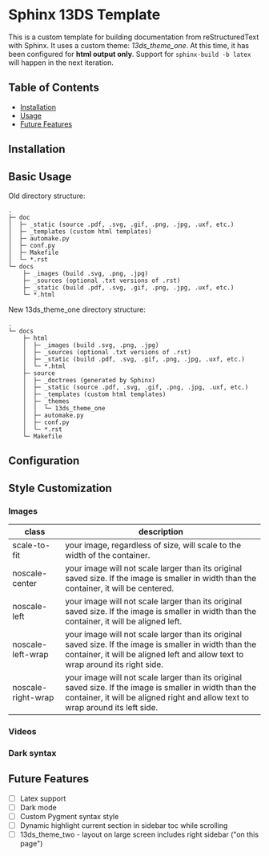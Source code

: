 # Sphinx 13DS Template

This is a custom template for building documentation from reStructuredText with Sphinx. It uses a custom theme: *13ds_theme_one*. At this time, it has been configured for **html output only**. Support for `sphinx-build -b latex` will happen in the next iteration.

## Table of Contents

<!-- toc -->

- [Installation](#installation)
- [Usage](#usage)
- [Future Features](#future-features)

<!-- tocstop -->

## Installation


## Basic Usage

Old directory structure:

```
.
├─ doc
│  ├─ _static (source .pdf, .svg, .gif, .png, .jpg, .uxf, etc.)
│  ├─ _templates (custom html templates)
│  ├─ automake.py
│  ├─ conf.py
│  ├─ Makefile
│  └─ *.rst
└─ docs
    ├─ _images (build .svg, .png, .jpg)
    ├─ _sources (optional .txt versions of .rst)
    ├─ _static (build .pdf, .svg, .gif, .png, .jpg, .uxf, etc.)
    └─ *.html
```


New 13ds_theme_one directory structure:

```
.
└─ docs
    ├─ html
    │  ├─ _images (build .svg, .png, .jpg)
    │  ├─ _sources (optional .txt versions of .rst)
    │  ├─ _static (build .pdf, .svg, .gif, .png, .jpg, .uxf, etc.)
    │  └─ *.html
    ├─ source
    │  ├─ _doctrees (generated by Sphinx)
    │  ├─ _static (source .pdf, .svg, .gif, .png, .jpg, .uxf, etc.)
    │  ├─ _templates (custom html templates)
    │  ├─ _themes
    │  │  └─ 13ds_theme_one
    │  ├─ automake.py
    │  ├─ conf.py
    │  └─ *.rst
    └─ Makefile
```
## Configuration
## Style Customization
### Images
class | description
----- | -----------
scale-to-fit | your image, regardless of size, will scale to the width of the container.
noscale-center | your image will not scale larger than its original saved size. If the image is smaller in width than the container, it will be centered.
noscale-left | your image will not scale larger than its original saved size. If the image is smaller in width than the container, it will be aligned left.
noscale-left-wrap | your image will not scale larger than its original saved size. If the image is smaller in width than the container, it will be aligned left and allow text to wrap around its right side.
noscale-right-wrap | your image will not scale larger than its original saved size. If the image is smaller in width than the container, it will be aligned right and allow text to wrap around its left side.

### Videos
### Dark syntax

## Future Features

- [ ] Latex support
- [ ] Dark mode
- [ ] Custom Pygment syntax style
- [ ] Dynamic highlight current section in sidebar toc while scrolling
- [ ] 13ds_theme_two
      - layout on large screen includes right sidebar ("on this page")
